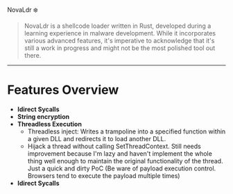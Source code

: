 NovaLdr :snowflake:
> NovaLdr is a shellcode loader written in Rust, developed during a learning experience in malware development. While it incorporates various advanced features, it's imperative to acknowledge that it's still a work in progress and might not be the most polished tool out there.

 ---
 
# Features Overview
 * **Idirect Sycalls**
 * **String encryption**
 * **Threadless Execution**
    * Threadless inject: Writes a trampoline into a specified function within a given DLL and redirects it to load another DLL.
    * Hijack a thread without calling SetThreadContext. Still needs improvement because I'm lazy and haven't implement the whole thing well enough to maintain the original functionality of the thread. Just a quick and dirty PoC (Be ware of payload execution control. Browsers tend to execute the payload multiple times)
 * **Idirect Sycalls**
